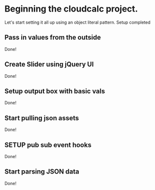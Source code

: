 # Beginning the cloudcalc project.
Let's start setting it all up using an object literal pattern.
Setup completed

## Pass in values from the outside
Done!

## Create Slider using jQuery UI
Done!

## Setup output box with basic vals
Done!

## Start pulling json assets
Done!

## SETUP pub sub event hooks
Done!

## Start parsing JSON data
Done!